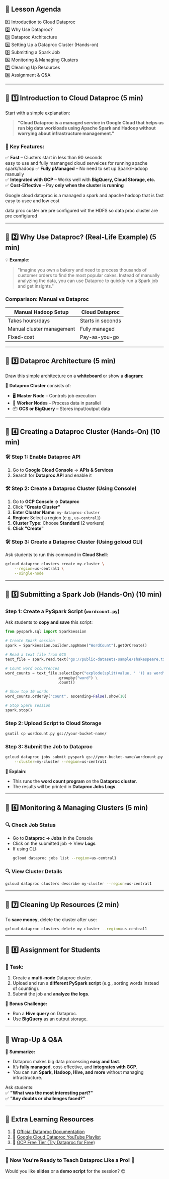 

## **🎯 Lesson Agenda**
1️⃣ Introduction to Cloud Dataproc  
2️⃣ Why Use Dataproc?  
3️⃣ Dataproc Architecture  
4️⃣ Setting Up a Dataproc Cluster (Hands-on)  
5️⃣ Submitting a Spark Job  
6️⃣ Monitoring & Managing Clusters  
7️⃣ Cleaning Up Resources  
8️⃣ Assignment & Q&A  

---

## **📢 1️⃣ Introduction to Cloud Dataproc** (5 min)  
Start with a simple explanation:  
> **"Cloud Dataproc is a managed service in Google Cloud that helps us run big data workloads using Apache Spark and Hadoop without worrying about infrastructure management."**  

### **🔹 Key Features:**  
✅ **Fast** – Clusters start in less than 90 seconds  
easy to use and fully mamanged cloud serveices for running apache spark/hadoop
✅ **Fully pManaged** – No need to set up Spark/Hadoop manually  
✅ **Integrated with GCP** – Works well with **BigQuery, Cloud Storage, etc.**  
✅ **Cost-Effective** – Pay **only when the cluster is running**  


Google cloud dataproc is a managed a  spark and apache hadoop that is fast easy to usee and low cost 

data proc custer are pre configured wit the HDFS so data proc cluster are pre configiured 

---

## **📢 2️⃣ Why Use Dataproc? (Real-Life Example)** (5 min)  
💡 **Example:**  
> "Imagine you own a bakery and need to process thousands of customer orders to find the most popular cakes. Instead of manually analyzing the data, you can use Dataproc to quickly run a Spark job and get insights."  

### **Comparison: Manual vs Dataproc**
| Manual Hadoop Setup | Cloud Dataproc |
|---------------------|---------------|
| Takes hours/days | Starts in seconds |
| Manual cluster management | Fully managed |
| Fixed-cost | Pay-as-you-go |

---

## **📢 3️⃣ Dataproc Architecture** (5 min)  
Draw this simple architecture on a **whiteboard** or show a **diagram**:  

🔹 **Dataproc Cluster** consists of:  
- 🖥️ **Master Node** – Controls job execution  
- 🔄 **Worker Nodes** – Process data in parallel  
- 📦 **GCS or BigQuery** – Stores input/output data  

---

## **📢 4️⃣ Creating a Dataproc Cluster (Hands-On)** (10 min)  
### **🛠️ Step 1: Enable Dataproc API**  
1. Go to **Google Cloud Console** → **APIs & Services**  
2. Search for **Dataproc API** and enable it  

### **🛠️ Step 2: Create a Dataproc Cluster (Using Console)**  
1. Go to **GCP Console → Dataproc**  
2. Click **"Create Cluster"**  
3. **Enter Cluster Name**: `my-dataproc-cluster`  
4. **Region**: Select a region (e.g., `us-central1`)  
5. **Cluster Type**: Choose **Standard** (2 workers)  
6. **Click "Create"**  

### **🛠️ Step 3: Create a Dataproc Cluster (Using gcloud CLI)**  
Ask students to run this command in **Cloud Shell**:

```sh
gcloud dataproc clusters create my-cluster \
    --region=us-central1 \
    --single-node
```

---

## **📢 5️⃣ Submitting a Spark Job (Hands-On)** (10 min)  
### **Step 1: Create a PySpark Script (`wordcount.py`)**
Ask students to **copy and save** this script:

```python
from pyspark.sql import SparkSession

# Create Spark session
spark = SparkSession.builder.appName("WordCount").getOrCreate()

# Read a text file from GCS
text_file = spark.read.text("gs://public-datasets-sample/shakespeare.txt")

# Count word occurrences
word_counts = text_file.selectExpr("explode(split(value, ' ')) as word") \
                       .groupby("word") \
                       .count()

# Show top 10 words
word_counts.orderBy("count", ascending=False).show(10)

# Stop Spark session
spark.stop()
```

### **Step 2: Upload Script to Cloud Storage**
```sh
gsutil cp wordcount.py gs://your-bucket-name/
```

### **Step 3: Submit the Job to Dataproc**
```sh
gcloud dataproc jobs submit pyspark gs://your-bucket-name/wordcount.py \
    --cluster=my-cluster --region=us-central1
```

**📌 Explain**:  
- This runs the **word count program** on the **Dataproc cluster**.  
- The results will be printed in **Dataproc Jobs Logs**.  

---

## **📢 6️⃣ Monitoring & Managing Clusters** (5 min)  
### **🔍 Check Job Status**
- Go to **Dataproc → Jobs** in the Console  
- Click on the submitted job → View **Logs**  
- If using CLI:
  ```sh
  gcloud dataproc jobs list --region=us-central1
  ```

### **🔍 View Cluster Details**
```sh
gcloud dataproc clusters describe my-cluster --region=us-central1
```

---

## **📢 7️⃣ Cleaning Up Resources** (2 min)  
To **save money**, delete the cluster after use:

```sh
gcloud dataproc clusters delete my-cluster --region=us-central1
```

---

## **📢 8️⃣ Assignment for Students**
### **🎯 Task:**
1. Create a **multi-node** Dataproc cluster.  
2. Upload and run a **different PySpark script** (e.g., sorting words instead of counting).  
3. Submit the job and **analyze the logs**.  

📌 **Bonus Challenge:**  
- Run a **Hive query** on Dataproc.  
- Use **BigQuery** as an output storage.  

---

## **🎤 Wrap-Up & Q&A**
📌 **Summarize:**  
- Dataproc makes big data processing **easy and fast**.  
- It’s **fully managed**, cost-effective, and **integrates with GCP**.  
- You can run **Spark, Hadoop, Hive, and more** without managing infrastructure.  

Ask students:  
✅ **"What was the most interesting part?"**  
✅ **"Any doubts or challenges faced?"**  

---

## 🎁 **Extra Learning Resources**
1. 🔗 [Official Dataproc Documentation](https://cloud.google.com/dataproc/docs)  
2. 🎥 [Google Cloud Dataproc YouTube Playlist](https://www.youtube.com/playlist?list=PLgxF72Xb_7xS77J6yzt3fDBPc6-IJxsci)  
3. 📖 [GCP Free Tier (Try Dataproc for Free)](https://cloud.google.com/free)  

---

### 🎯 **Now You're Ready to Teach Dataproc Like a Pro! 🚀**
Would you like **slides** or **a demo script** for the session? 😊
